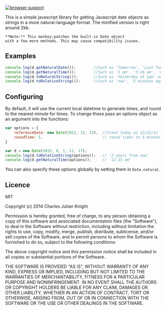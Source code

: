 [![browser support](https://ci.testling.com/rabidaudio/natural_dates.png)
](https://ci.testling.com/rabidaudio/natural_dates)

This is a simple javascript library for getting Javascript date objects as strings in a more natural-language format.
The minified version is right around 2kb.

    **Note:** This monkey-patches the built-in Date object
    with a few more methods. This may cause compatibility issues.

Examples
--------

```js
console.log(d.getNaturalDate());        //Such as 'Tomorrow', 'Last Tuesday', 'Next Thursday the 11th', 'October 2nd'
console.log(d.getNaturalTime());        //Such as '1 pm', '3:16 am', 'noon', or '5 minutes to midnight'
console.log(d.toNaturalString());       //Such as 'Yesterday at 1pm' or 'Next Wednesday at noon'
console.log(d.toRelativeString());      //Such as 'now', '5 minutes ago', '6 weeks from now'
```

Configuring
-----------

By default, it will use the current local datetime to generate times, and round to the nearest minute for times.
To change these pass an options object as an argument into the functions:

```js
var options = {
    referenceDate: new Date(2012, 12, 12),  //treat today as 12/12/12
    roundTime: 5,                           // round times to 5 minute intervals
}

var d = new Date(2015, 0, 1, 11, 17);
console.log(d.toRelativeString(options));   // '2 years from now'
console.log(d.getNaturalTime(options));     // '11:15 am'
```

You can also specify these options globally by setting them in `Date.natural`.

Licence
-------

MIT

Copyright (c) 2014 Charles Julian Knight

Permission is hereby granted, free of charge, to any person obtaining a copy of this software and associated documentation files (the "Software"), to deal in the Software without restriction, including without limitation the rights to use, copy, modify, merge, publish, distribute, sublicense, and/or sell copies of the Software, and to permit persons to whom the Software is furnished to do so, subject to the following conditions:

The above copyright notice and this permission notice shall be included in all copies or substantial portions of the Software.

THE SOFTWARE IS PROVIDED "AS IS", WITHOUT WARRANTY OF ANY KIND, EXPRESS OR IMPLIED, INCLUDING BUT NOT LIMITED TO THE WARRANTIES OF MERCHANTABILITY, FITNESS FOR A PARTICULAR PURPOSE AND NONINFRINGEMENT. IN NO EVENT SHALL THE AUTHORS OR COPYRIGHT HOLDERS BE LIABLE FOR ANY CLAIM, DAMAGES OR OTHER LIABILITY, WHETHER IN AN ACTION OF CONTRACT, TORT OR OTHERWISE, ARISING FROM, OUT OF OR IN CONNECTION WITH THE SOFTWARE OR THE USE OR OTHER DEALINGS IN THE SOFTWARE.